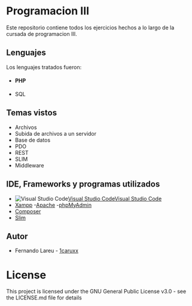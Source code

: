 # Programacion III

Este repositorio contiene todos los ejercicios hechos a lo largo de la cursada de programacion III.

## Lenguajes

Los lenguajes tratados fueron:

* <h4>PHP</h4>
* SQL

## Temas vistos

* Archivos
* Subida de archivos a un servidor
* Base de datos
* PDO
* REST
* SLIM
* Middleware

## IDE, Frameworks y programas utilizados

* ![Visual Studio Code](./ico/favicon.ico)[Visual Studio CodeVisual Studio Code](https://code.visualstudio.com/)
* [Xampp](https://www.apachefriends.org/es/index.html)
    -[Apache](https://www.apache.org/)
    -[phpMyAdmin](https://www.phpmyadmin.net/)
* [Composer](https://getcomposer.org/)
* [Slim](https://www.slimframework.com/)

## Autor

* Fernando Lareu - [1caruxx](https://github.com/1caruxx)

# License

This project is licensed under the GNU General Public License v3.0 - see the LICENSE.md file for details
